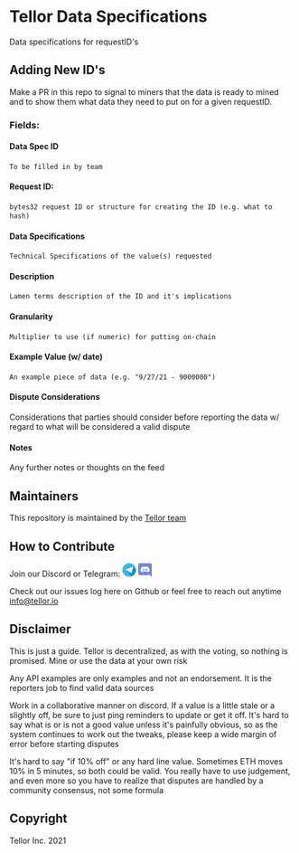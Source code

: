 # Tellor Data Specifications

Data specifications for requestID's

## Adding New ID's

Make a PR in this repo to signal to miners that the data is ready to mined and to show them what data they need to put on for a given requestID. 

### Fields:

#### Data Spec ID

    To be filled in by team

#### Request ID: 

    bytes32 request ID or structure for creating the ID (e.g. what to hash)


#### Data Specifications

    Technical Specifications of the value(s) requested


#### Description

    Lamen terms description of the ID and it's implications


#### Granularity

    Multiplier to use (if numeric) for putting on-chain


#### Example Value (w/ date)

    An example piece of data (e.g. "9/27/21 - 9000000")

#### Dispute Considerations

Considerations that parties should consider before reporting the data w/ regard to what will be considered a valid dispute

#### Notes

Any further notes or thoughts on the feed


## Maintainers <a name="maintainers"> </a> 
This repository is maintained by the [Tellor team](https://github.com/orgs/tellor-io/people)


## How to Contribute<a name="how2contribute"> </a>  
Join our Discord or Telegram:
[<img src="./public/telegram.png" width="24" height="24">](https://t.me/tellor)
[<img src="./public/discord.png" width="24" height="24">](https://discord.gg/g99vE5Hb)

Check out our issues log here on Github or feel free to reach out anytime [info@tellor.io](mailto:info@tellor.io)


## Disclaimer  

This is just a guide.  Tellor is decentralized, as with the voting, so nothing is promised.  Mine or use the data at your own risk

Any API examples are only examples and not an endorsement.  It is the reporters job to find valid data sources

Work in a collaborative manner on discord.  If a value is a little stale or a slightly off, be sure to just ping reminders to update or get it off.  It's hard to say what is or is not a good value unless it's painfully obvious, so as the system continues to work out the tweaks, please keep a wide margin of error before starting disputes


It's hard to say "if 10% off" or any hard line value.  Sometimes ETH moves 10% in 5 minutes, so both could be valid.  You really have to use judgement, and even more so you have to realize that disputes are handled by a community consensus, not some formula


## Copyright

Tellor Inc. 2021